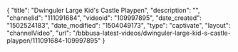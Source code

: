 {
    "title": "Dwinguler Large Kid's Castle Playpen",
    "description": "",
    "channelid": "111091684",
    "videoid": "109997895",
    "date_created": "1502524183",
    "date_modified": "1504049173",
    "type": "captivate",
    "layout": "channelVideo",
    "url": "\/bbbusa-latest-videos\/dwinguler-large-kid-s-castle-playpen\/111091684-109997895"
}